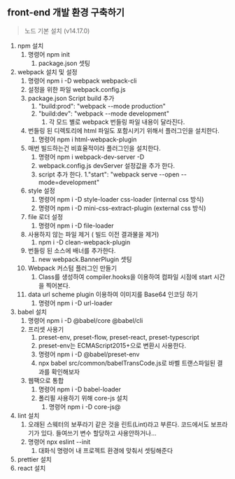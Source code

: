 ## front-end 개발 환경 구축하기

>노드 기본 설치 (v14.17.0)

1. npm 설치
   1. 명령어 npm init 
      1. package.json 셋팅
2. webpack 설치 및 설정
   1. 명령어 npm i -D webpack webpack-cli
   2. 설정을 위한 파일 webpack.config.js
   3. package.json Script build 추가
      1. "build:prod": "webpack --mode production"
      2. "build:dev": "webpack --mode development"
         1. 각 모드 별로 webpack 번들링 파일 내용이 달라진다.
   4. 번들링 된 디렉토리에 html 파일도 포함시키기 위해서 플러그인을 설치한다.
      1. 명령어 npm i html-webpack-plugin
   5. 매번 빌드하는건 비효율적이라 플러그인을 설치한다.
      1. 명령어 npm i webpack-dev-server -D
      2. webpack.config.js devServer 설정값을 추가 한다. 
      3. script 추가 한다.
         1."start": "webpack serve --open --mode=development"
   6. style 설정
      1. 명령어 npm i -D style-loader css-loader (internal css 방식)
      2. 명령어 npm i -D mini-css-extract-plugin (external css 방식)
   7. file 로더 설정
      1. 명령어 npm i -D file-loader
   8. 사용하지 않는 파일 제거 ( 빌드 이전 결과물을 제거)
      1. npm i -D clean-webpack-plugin
   9. 번들링 된 소스에 배너를 추가한다.
      1. new webpack.BannerPlugin 셋팅
   10. Webpack 커스텀 플러그인 만들기
       1. Class를 생성하여 compiler.hooks을 이용하여 컴파일 시점에 start 시간을 찍어본다.
   11. data url scheme plugin 이용하여 이미지를 Base64 인코딩 하기
       1. 명령어 npm i -D url-loader
3. babel 설치
   1. 명령어 npm i -D @babel/core @babel/cli
   2. 프리셋 사용기
      1. preset-env, preset-flow, preset-react, preset-typescript
      2. preset-env는 ECMAScript2015+으로 변환시 사용한다.
      3. 명령어 npm i -D @babel/preset-env
      4. npx babel src/common/babelTransCode.js로 바벨 트랜스파일된 결과를 확인해보자
   3. 웹팩으로 통합
      1. 명령어 npm i -D babel-loader
      2. 폴리필 사용하기 위해 core-js 설치
         1. 명령어 npm i -D core-js@
4. lint 설치
   1. 오래된 스웨터의 보푸라기 같은 것을 린트(Lint)라고 부른다. 코드에서도 보프라기가 있다. 들여쓰기 변수 할당하고 사용안하거나...
   2. 명령어 npx eslint --init
      1. 대화식 명령어 내 프로젝트 환경에 맞춰서 셋팅해준다
5. prettier 설치
6. react 설치
